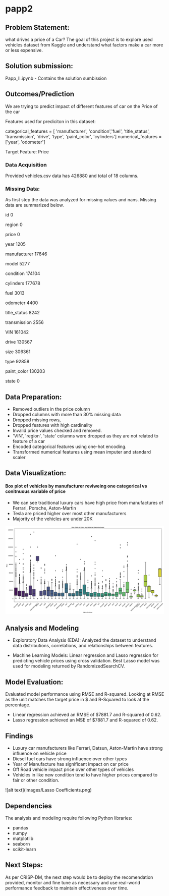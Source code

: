 # papp2

## Problem Statement:
what drives a price of a Car?
The goal of this project is to explore used vehicles dataset from Kaggle and understand what factors make a car more or less expensive.  


## Solution submission:
Papp_II.ipynb - Contains the solution sumbission

## Outcomes/Prediction
We are trying to predict impact of different features of car on the Price of the car

Features used for prediciton in this dataset:

categorical_features = [ 'manufacturer', 'condition','fuel', 'title_status', 'transmission', 'drive', 'type', 'paint_color', 'cylinders']
numerical_features = ['year', 'odometer']

Target Feature: Price

### Data Acquisition
Provided vehicles.csv data has 426880 and total of 18 columns.

### Missing Data:
As first step the data was analyzed for missing values and nans. Missing data are summarized below.

id                   0

region               0

price                0

year              1205

manufacturer     17646

model             5277

condition       174104

cylinders       177678

fuel              3013

odometer          4400

title_status      8242

transmission      2556

VIN             161042

drive           130567

size            306361

type             92858

paint_color     130203

state                0



## Data Preparation:

- Removed outliers in the price column
- Dropped columns with more than 30% missing data
- Dropped missing rows, 
- Dropped features with high cardinality
- Invalid price values checked and removed.
- 'VIN', 'region', 'state' columns were dropped as they are not related to feature of a car 
- Encoded categorical features using one-hot encoding.
- Transformed numerical features using mean imputer and standard scaler

## Data Visualization:

#### Box plot of vehicles by manufacturer reviweing one categorical vs conitnuous variable of price
- We can see traditional luxury cars have high price from manufactures of Ferrari, Porsche, Aston-Martin
- Tesla are priced higher over most other manufacturers
- Majority of the vehicles are under 20K


![alt text](images/boxplot.png)


## Analysis and Modeling

- Exploratory Data Analysis (EDA): Analyzed the dataset to understand data distributions, correlations, and relationships between features.

- Machine Learning Models: Linear regression and Lasso regression for predicting vehicle prices using cross validation. Best Lasso model was used for modeling returned by RandomizedSearchCV.



## Model Evaluation: 
 Evaluated model performance using RMSE and R-squared. Looking at RMSE as the unit matches the target price in $ and R-Squared to look at the percentage.
- Linear regression achieved an RMSE of $7881.7 and R-squared of 0.62.
- Lasso regression achieved an MSE of $7881.7 and R-squared of 0.62.

## Findings
* Luxury car manufacturers like Ferrari, Datsun, Aston-Martin have strong influence on vehicle price
* Diesel fuel cars have strong influence over other types
* Year of Manufacture has significant impact on car price 
* Off Road vehicle impact price over other types of vehicles
* Vehicles in like new condition tend to have higher prices compared to fair or other condition.

![alt text](images/Lasso Coefficients.png)

## Dependencies

The analysis and modeling require following Python libraries:
- pandas
- numpy
- matplotlib
- seaborn
- scikit-learn


## Next Steps:
As per CRISP-DM, the next step would be to deploy the recomendation provided, monitor and fine tune as necessary and use real-world performance feedback to maintain effectiveness over time.